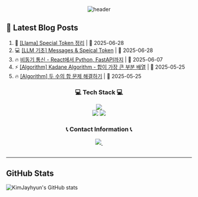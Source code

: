 <div align="center">
  <img src="https://capsule-render.vercel.app/api?&type=rect&color=gradient&text=KimJayhyun&fontAlign=30&fontSize=30&textBg=true&animation=fadeIn&desc=My%20Code%20World&descAlign=60&descAlignY=50" alt="header">
</div>

## 📝 Latest Blog Posts

<!-- BLOG-POST-LIST:START -->

 1. 🚀 [[Llama] Special Token 정리](https://velog.io/@kimjayhyun/Llama-Special-Token-%EC%A0%95%EB%A6%AC) | 📅 2025-06-28
 2. 💻 [[LLM 기초] Messages &amp; Speical Token](https://velog.io/@kimjayhyun/LLM-%EA%B8%B0%EC%B4%88-Messages-Speical-Token) | 📅 2025-06-28
 3. 🔥 [비동기 통신 - React에서 Python, FastAPI까지](https://velog.io/@kimjayhyun/%EB%B9%84%EB%8F%99%EA%B8%B0-%ED%86%B5%EC%8B%A0-React%EC%97%90%EC%84%9C-Python-FastAPI%EA%B9%8C%EC%A7%80) | 📅 2025-06-07
 4. ⚡ [[Algorithm] Kadane Algorithm - 합이 가장 큰 부분 배열](https://velog.io/@kimjayhyun/Algorithm-Kadane-Algorithm-%ED%95%A9%EC%9D%B4-%EA%B0%80%EC%9E%A5-%ED%81%B0-%EB%B6%80%EB%B6%84-%EB%B0%B0%EC%97%B4) | 📅 2025-05-25
 5. 🔥 [[Algorithm] 두 수의 합 문제 해결하기](https://velog.io/@kimjayhyun/Algorithm-%EB%91%90-%EC%88%98%EC%9D%98-%ED%95%A9-%EB%AC%B8%EC%A0%9C-%ED%95%B4%EA%B2%B0%ED%95%98%EA%B8%B0) | 📅 2025-05-25
<!-- BLOG-POST-LIST:END -->

<h3 align="center">💻 Tech Stack 💻</h3>
<div align="center">
  <img src="https://img.shields.io/badge/python-20232a.svg?style=for-the-badge&logo=python&logoColor=61DAFB" />
</div>

<div align="center">
  <img src="https://img.shields.io/badge/docker-20232a.svg?style=for-the-badge&logo=docker&logoColor=61DAFB" />
  <img src="https://img.shields.io/badge/podman-20232a.svg?style=for-the-badge&logo=podman&logoColor=61DAFB" />
  
</div>

<h3 align="center">📞  Contact Information 📞 </h3>
<div align="center">
  <a href="mailto:Kimjayhyun@outlook.kr">
    <img
      src="https://img.shields.io/badge/Kimjayhyun@outlook.kr-08253c?style=for-the-badge&logo=gmail&logoColor=FF4154&"/>&nbsp
  </a>
</div>
<br>

---

## GitHub Stats

<div align="left">
  <img src="https://github-readme-stats.vercel.app/api?username=kimjayhyun&show_icons=true&theme=radical" alt="KimJayhyun's GitHub stats" />
</div>

<!--
<a href="https://solved.ac/kimjayhyun/">
  <img src="http://mazassumnida.wtf/api/v2/generate_badge?boj=KimJayhyun" alt="KimJayhyun's Solved.ac Profile" />
</a>
-->

<!--
**KimJayhyun/KimJayhyun** is a ✨ _special_ ✨ repository because its `README.md` (this file) appears on your GitHub profile.

Here are some ideas to get you started:

- 🔭 I’m currently working on ...
- 🌱 I’m currently learning ...
- 👯 I’m looking to collaborate on ...
- 🤔 I’m looking for help with ...
- 💬 Ask me about ...
- 📫 How to reach me: ...
- 😄 Pronouns: ...
- ⚡ Fun fact: ...

- 💬 Ask me about ...
-->
